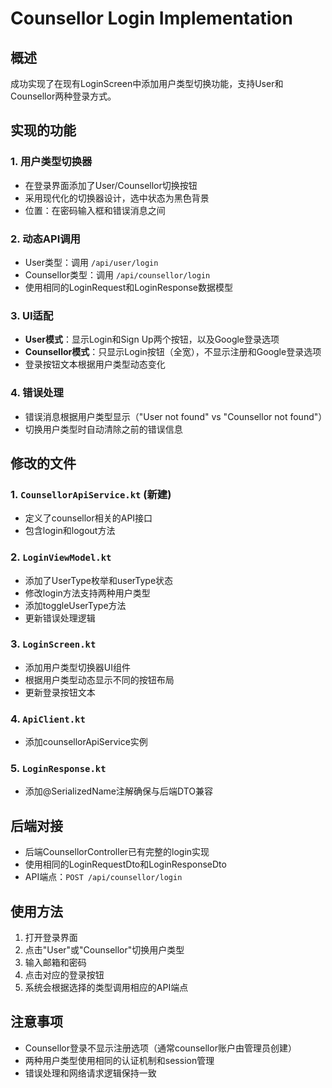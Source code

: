 # Counsellor Login Implementation

## 概述
成功实现了在现有LoginScreen中添加用户类型切换功能，支持User和Counsellor两种登录方式。

## 实现的功能

### 1. 用户类型切换器
- 在登录界面添加了User/Counsellor切换按钮
- 采用现代化的切换器设计，选中状态为黑色背景
- 位置：在密码输入框和错误消息之间

### 2. 动态API调用
- User类型：调用 `/api/user/login`
- Counsellor类型：调用 `/api/counsellor/login`
- 使用相同的LoginRequest和LoginResponse数据模型

### 3. UI适配
- **User模式**：显示Login和Sign Up两个按钮，以及Google登录选项
- **Counsellor模式**：只显示Login按钮（全宽），不显示注册和Google登录选项
- 登录按钮文本根据用户类型动态变化

### 4. 错误处理
- 错误消息根据用户类型显示（"User not found" vs "Counsellor not found"）
- 切换用户类型时自动清除之前的错误信息

## 修改的文件

### 1. `CounsellorApiService.kt` (新建)
- 定义了counsellor相关的API接口
- 包含login和logout方法

### 2. `LoginViewModel.kt`
- 添加了UserType枚举和userType状态
- 修改login方法支持两种用户类型
- 添加toggleUserType方法
- 更新错误处理逻辑

### 3. `LoginScreen.kt`
- 添加用户类型切换器UI组件
- 根据用户类型动态显示不同的按钮布局
- 更新登录按钮文本

### 4. `ApiClient.kt`
- 添加counsellorApiService实例

### 5. `LoginResponse.kt`
- 添加@SerializedName注解确保与后端DTO兼容

## 后端对接
- 后端CounsellorController已有完整的login实现
- 使用相同的LoginRequestDto和LoginResponseDto
- API端点：`POST /api/counsellor/login`

## 使用方法
1. 打开登录界面
2. 点击"User"或"Counsellor"切换用户类型
3. 输入邮箱和密码
4. 点击对应的登录按钮
5. 系统会根据选择的类型调用相应的API端点

## 注意事项
- Counsellor登录不显示注册选项（通常counsellor账户由管理员创建）
- 两种用户类型使用相同的认证机制和session管理
- 错误处理和网络请求逻辑保持一致
